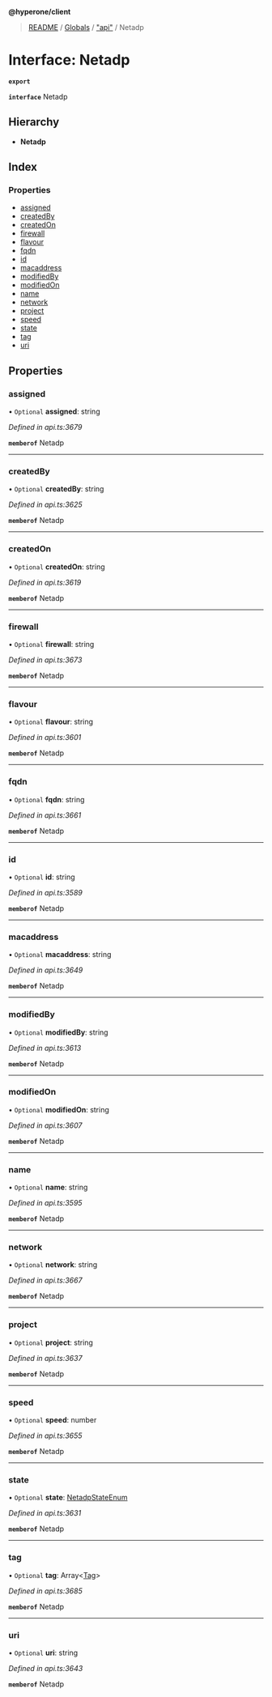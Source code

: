 **@hyperone/client**

> [README](../README.md) / [Globals](../globals.md) / ["api"](../modules/_api_.md) / Netadp

# Interface: Netadp

**`export`** 

**`interface`** Netadp

## Hierarchy

* **Netadp**

## Index

### Properties

* [assigned](_api_.netadp.md#assigned)
* [createdBy](_api_.netadp.md#createdby)
* [createdOn](_api_.netadp.md#createdon)
* [firewall](_api_.netadp.md#firewall)
* [flavour](_api_.netadp.md#flavour)
* [fqdn](_api_.netadp.md#fqdn)
* [id](_api_.netadp.md#id)
* [macaddress](_api_.netadp.md#macaddress)
* [modifiedBy](_api_.netadp.md#modifiedby)
* [modifiedOn](_api_.netadp.md#modifiedon)
* [name](_api_.netadp.md#name)
* [network](_api_.netadp.md#network)
* [project](_api_.netadp.md#project)
* [speed](_api_.netadp.md#speed)
* [state](_api_.netadp.md#state)
* [tag](_api_.netadp.md#tag)
* [uri](_api_.netadp.md#uri)

## Properties

### assigned

• `Optional` **assigned**: string

*Defined in api.ts:3679*

**`memberof`** Netadp

___

### createdBy

• `Optional` **createdBy**: string

*Defined in api.ts:3625*

**`memberof`** Netadp

___

### createdOn

• `Optional` **createdOn**: string

*Defined in api.ts:3619*

**`memberof`** Netadp

___

### firewall

• `Optional` **firewall**: string

*Defined in api.ts:3673*

**`memberof`** Netadp

___

### flavour

• `Optional` **flavour**: string

*Defined in api.ts:3601*

**`memberof`** Netadp

___

### fqdn

• `Optional` **fqdn**: string

*Defined in api.ts:3661*

**`memberof`** Netadp

___

### id

• `Optional` **id**: string

*Defined in api.ts:3589*

**`memberof`** Netadp

___

### macaddress

• `Optional` **macaddress**: string

*Defined in api.ts:3649*

**`memberof`** Netadp

___

### modifiedBy

• `Optional` **modifiedBy**: string

*Defined in api.ts:3613*

**`memberof`** Netadp

___

### modifiedOn

• `Optional` **modifiedOn**: string

*Defined in api.ts:3607*

**`memberof`** Netadp

___

### name

• `Optional` **name**: string

*Defined in api.ts:3595*

**`memberof`** Netadp

___

### network

• `Optional` **network**: string

*Defined in api.ts:3667*

**`memberof`** Netadp

___

### project

• `Optional` **project**: string

*Defined in api.ts:3637*

**`memberof`** Netadp

___

### speed

• `Optional` **speed**: number

*Defined in api.ts:3655*

**`memberof`** Netadp

___

### state

• `Optional` **state**: [NetadpStateEnum](../enums/_api_.netadpstateenum.md)

*Defined in api.ts:3631*

**`memberof`** Netadp

___

### tag

• `Optional` **tag**: Array\<[Tag](_api_.tag.md)>

*Defined in api.ts:3685*

**`memberof`** Netadp

___

### uri

• `Optional` **uri**: string

*Defined in api.ts:3643*

**`memberof`** Netadp
